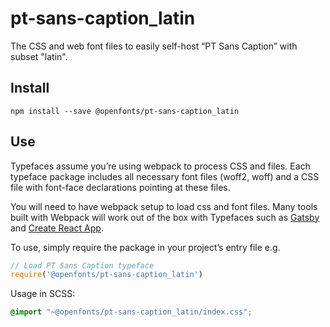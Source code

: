
# pt-sans-caption_latin

The CSS and web font files to easily self-host “PT Sans Caption” with subset "latin".

## Install

`npm install --save @openfonts/pt-sans-caption_latin`

## Use

Typefaces assume you’re using webpack to process CSS and files. Each typeface
package includes all necessary font files (woff2, woff) and a CSS file with
font-face declarations pointing at these files.

You will need to have webpack setup to load css and font files. Many tools built
with Webpack will work out of the box with Typefaces such as [Gatsby](https://github.com/gatsbyjs/gatsby)
and [Create React App](https://github.com/facebookincubator/create-react-app).

To use, simply require the package in your project’s entry file e.g.

```javascript
// Load PT Sans Caption typeface
require('@openfonts/pt-sans-caption_latin')
```

Usage in SCSS:
```scss
@import "~@openfonts/pt-sans-caption_latin/index.css";
```
